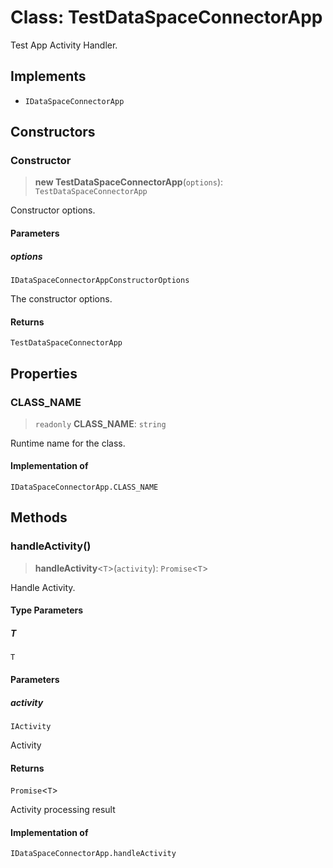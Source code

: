 # Class: TestDataSpaceConnectorApp

Test App Activity Handler.

## Implements

- `IDataSpaceConnectorApp`

## Constructors

### Constructor

> **new TestDataSpaceConnectorApp**(`options`): `TestDataSpaceConnectorApp`

Constructor options.

#### Parameters

##### options

`IDataSpaceConnectorAppConstructorOptions`

The constructor options.

#### Returns

`TestDataSpaceConnectorApp`

## Properties

### CLASS\_NAME

> `readonly` **CLASS\_NAME**: `string`

Runtime name for the class.

#### Implementation of

`IDataSpaceConnectorApp.CLASS_NAME`

## Methods

### handleActivity()

> **handleActivity**\<`T`\>(`activity`): `Promise`\<`T`\>

Handle Activity.

#### Type Parameters

##### T

`T`

#### Parameters

##### activity

`IActivity`

Activity

#### Returns

`Promise`\<`T`\>

Activity processing result

#### Implementation of

`IDataSpaceConnectorApp.handleActivity`
